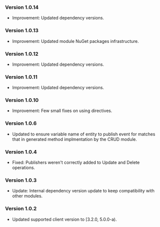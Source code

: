 ### Version 1.0.14

- Improvement: Updated dependency versions.

### Version 1.0.13

- Improvement: Updated module NuGet packages infrastructure.

### Version 1.0.12

- Improvement: Updated dependency versions.

### Version 1.0.11

- Improvement: Updated dependency versions.

### Version 1.0.10

- Improvement: Few small fixes on using directives.

### Version 1.0.6

- Updated to ensure variable name of entity to publish event for matches that in generated method implmentation by the CRUD module.

### Version 1.0.4

- Fixed: Publishers weren't correctly added to Update and Delete operations.

### Version 1.0.3

- Update: Internal dependency version update to keep compatibility with other modules.

### Version 1.0.2

- Updated supported client version to [3.2.0, 5.0.0-a).
